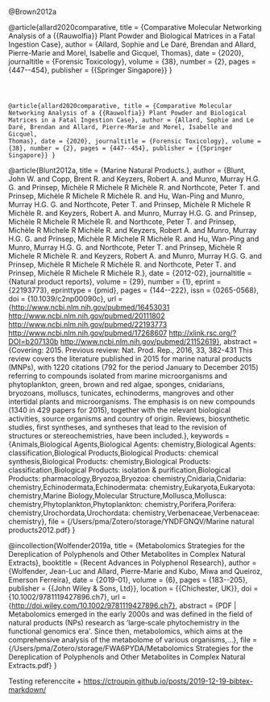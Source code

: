 
@Brown2012a


@article{allard2020comparative,
  title = {Comparative Molecular Networking Analysis of a {{Rauwolfia}} Plant Powder and Biological Matrices in a Fatal Ingestion Case},
  author = {Allard, Sophie and Le Daré, Brendan and Allard, Pierre-Marie and Morel, Isabelle and Gicquel, Thomas},
  date = {2020},
  journaltitle = {Forensic Toxicology},
  volume = {38},
  number = {2},
  pages = {447--454},
  publisher = {{Springer Singapore}}
}
```



@article{allard2020comparative, title = {Comparative Molecular
Networking Analysis of a {{Rauwolfia}} Plant Powder and Biological
Matrices in a Fatal Ingestion Case}, author = {Allard, Sophie and Le
Daré, Brendan and Allard, Pierre-Marie and Morel, Isabelle and Gicquel,
Thomas}, date = {2020}, journaltitle = {Forensic Toxicology}, volume =
{38}, number = {2}, pages = {447--454}, publisher = {{Springer
Singapore}} }

```


@article{Blunt2012a,
  title = {Marine Natural Products.},
  author = {Blunt, John W. and Copp, Brent R. and Keyzers, Robert A. and Munro, Murray H.G. G. and Prinsep, Michèle R Michele R Michèle R. and Northcote, Peter T. and Prinsep, Michèle R Michele R Michèle R. and Hu, Wan-Ping and Munro, Murray H.G. G. and Northcote, Peter T. and Prinsep, Michèle R Michele R Michèle R. and Keyzers, Robert A. and Munro, Murray H.G. G. and Prinsep, Michèle R Michele R Michèle R. and Northcote, Peter T. and Prinsep, Michèle R Michele R Michèle R. and Keyzers, Robert A. and Munro, Murray H.G. G. and Prinsep, Michèle R Michele R Michèle R. and Hu, Wan-Ping and Munro, Murray H.G. G. and Northcote, Peter T. and Prinsep, Michèle R Michele R Michèle R. and Keyzers, Robert A. and Munro, Murray H.G. G. and Prinsep, Michèle R Michele R Michèle R. and Northcote, Peter T. and Prinsep, Michèle R Michele R Michèle R.},
  date = {2012-02},
  journaltitle = {Natural product reports},
  volume = {29},
  number = {1},
  eprint = {22193773},
  eprinttype = {pmid},
  pages = {144--222},
  issn = {0265-0568},
  doi = {10.1039/c2np00090c},
  url = {http://www.ncbi.nlm.nih.gov/pubmed/16453031 http://www.ncbi.nlm.nih.gov/pubmed/20111802 http://www.ncbi.nlm.nih.gov/pubmed/22193773 http://www.ncbi.nlm.nih.gov/pubmed/17268607 http://xlink.rsc.org/?DOI=b207130b http://www.ncbi.nlm.nih.gov/pubmed/21152619},
  abstract = {Covering: 2015. Previous review: Nat. Prod. Rep., 2016, 33, 382-431 This review covers the literature published in 2015 for marine natural products (MNPs), with 1220 citations (792 for the period January to December 2015) referring to compounds isolated from marine microorganisms and phytoplankton, green, brown and red algae, sponges, cnidarians, bryozoans, molluscs, tunicates, echinoderms, mangroves and other intertidal plants and microorganisms. The emphasis is on new compounds (1340 in 429 papers for 2015), together with the relevant biological activities, source organisms and country of origin. Reviews, biosynthetic studies, first syntheses, and syntheses that lead to the revision of structures or stereochemistries, have been included.},
  keywords = {Animals,Biological Agents,Biological Agents: chemistry,Biological Agents: classification,Biological Products,Biological Products: chemical synthesis,Biological Products: chemistry,Biological Products: classification,Biological Products: isolation & purification,Biological Products: pharmacology,Bryozoa,Bryozoa: chemistry,Cnidaria,Cnidaria: chemistry,Echinodermata,Echinodermata: chemistry,Eukaryota,Eukaryota: chemistry,Marine Biology,Molecular Structure,Mollusca,Mollusca: chemistry,Phytoplankton,Phytoplankton: chemistry,Porifera,Porifera: chemistry,Urochordata,Urochordata: chemistry,Verbenaceae,Verbenaceae: chemistry},
  file = {/Users/pma/Zotero/storage/YNDFGNQV/Marine natural products2012.pdf}
}

@incollection{Wolfender2019a,
  title = {Metabolomics Strategies for the Dereplication of Polyphenols and Other Metabolites in Complex Natural Extracts},
  booktitle = {Recent Advances in Polyphenol Research},
  author = {Wolfender, Jean-Luc and Allard, Pierre-Marie and Kubo, Miwa and Queiroz, Emerson Ferreira},
  date = {2019-01},
  volume = {6},
  pages = {183--205},
  publisher = {{John Wiley \& Sons, Ltd}},
  location = {{Chichester, UK}},
  doi = {10.1002/9781119427896.ch7},
  url = {http://doi.wiley.com/10.1002/9781119427896.ch7},
  abstract = {PDF | Metabolomics emerged in the early 2000s and was defined in the field of natural products (NPs) research as ‘large‐scale phytochemistry in the functional genomics era'. Since then, metabolomics, which aims at the comprehensive analysis of the metabolome of various organisms,...},
  file = {/Users/pma/Zotero/storage/FWA6PYDA/Metabolomics Strategies for the Dereplication of Polyphenols and Other Metabolites in Complex Natural Extracts.pdf}
}


Testing referenccite + https://ctroupin.github.io/posts/2019-12-19-bibtex-markdown/
